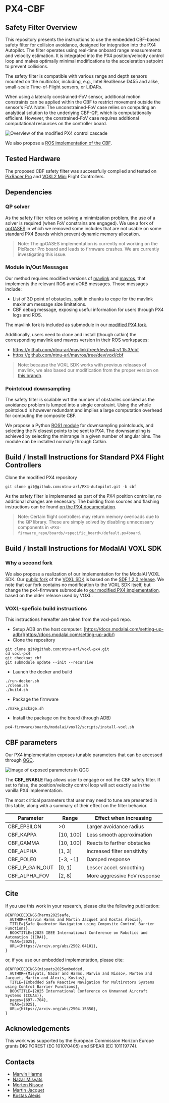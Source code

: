# PX4-CBF

## Safety Filter Overview

This repository presents the instructions to use the embedded CBF-based safety filter for collision avoidance, designed for integration into the PX4 Autopilot.
The filter operates using real-time onboard range measurements and velocity estimation.
It is integrated into the PX4 position/velocity control loop and makes optimally minimal modifications to the acceleration setpoint to prevent collisions.

The safety filter is compatible with various range and depth sensors mounted on the multirotor, including, e.g., Intel RealSense D455 and alike, small-scale Time-of-Flight sensors, or LiDARs.

When using a laterally constrained-FoV sensor, additional motion constraints can be applied within the CBF to restrict movement outside the sensor's FoV.
Note: The unconstrained-FoV case relies on computing an analytical solution to the underlying CBF-QP, which is computationally efficient.
However, the constrained-FoV case requires additional computational resources on the controller board.

![Overview of the modified PX4 control cascade](resources/architecture.png)

We also propose a [ROS implementation of the CBF](https://github.com/ntnu-arl/composite_cbf).

## Tested Hardware

The proposed CBF safety filter was successfully compiled and tested on [PixRacer Pro](https://mrobotics.io/docs/pixracer-pro/) and [VOXL2 Mini](https://www.modalai.com/products/voxl-2-mini) Flight Controllers.

## Dependencies

### QP solver

As the safety filter relies on solving a minimization problem, the use of a solver is required (when FoV constrains are engaged).
We use a fork of [qpOASES](https://github.com/ntnu-arl/qpOASES/tree/dev/cbf) in which we removed some includes that are not usable on some standard PX4 Boards which prevent dynamic memory allocation.

> Note: The qpOASES implementation is currently not working on the PixRacer Pro board and leads to firmware crashes. We are currently investigating this issue.

### Module In/Out Messages

Our method requires modified versions of [mavlink](https://github.com/mavlink/mavlink) and [mavros](https://github.com/mavlink/mavros), that implements the relevant ROS and uORB messages.
Those messages include:
* List of 3D point of obstacles, split in chunks to cope for the mavlink maximum message size limitations.
* CBF debug message, exposing useful information for users through PX4 logs and ROS.

The mavlink fork is included as submodule in our [modified PX4 fork](https://github.com/ntnu-arl/PX4-Autopilot/tree/cbf).

Additionally, users need to clone and install (though catkin) the corresponding mavlink and mavros version in their ROS workspaces:
* https://github.com/ntnu-arl/mavlink/tree/dev/px4-v1.15.3/cbf
* https://github.com/ntnu-arl/mavros/tree/dev/voxl/cbf

> Note: because the VOXL SDK works with previous releases of mavlink, we also based our modification from the proper version on [this branch](https://github.com/ntnu-arl/mavlink/tree/dev/voxl/cbf).

### Pointcloud downsampling

The safety filter is scalable wrt the number of obstacles consired as the avoidance problem is lumped into a single constraint.
Using the whole pointcloud is however redundant and implies a large computation overhead for computing the composite CBF.

We propose a Python [ROS1 module](https://github.com/ntnu-arl/cbf_pc_selector/tree/legacy/python_node) for downsampling pointclouds, and selecting the N closest points to be sent to PX4.
The downsampling is achieved by selecting the minrange in a given number of angular bins.
The module can be installed normally through Catkin.

## Build / Install Instructions for Standard PX4 Flight Controllers

Clone the modified PX4 repository
```
git clone git@github.com:ntnu-arl/PX4-Autopilot.git -b cbf
```

As the safety filter is implemented as part of the PX4 position controller, no additional changes are necessary.
The building from sources and flashing instructions can be found [on the PX4 documentation](https://docs.px4.io/main/en/dev_setup/building_px4.html).

> Note: Certain flight controllers may return memory overloads due to the QP library.
These are simply solved by disabling unnecessary components in `<PX4-firmware_repo/boards/<specific_board>/default.px4board`.

## Build / Install Instructions for ModalAI VOXL SDK

### Why a second fork

We also propose a realization of our implementation for the ModalAI VOXL SDK.
Our [public fork](https://github.com/ntnu-arl/voxl-px4/tree/cbf) of the [VOXL SDK](https://gitlab.com/voxl-public/voxl-sdk/services/voxl-px4) is based on the [SDF 1.2.0 release](https://gitlab.com/voxl-public/voxl-sdk/services/voxl-px4/-/tags/sdk-1.2.0).
We note that our fork contains no modification to the VOXL SDK itself, but change the px4-firmware submodule to [our modified PX4 implementation](https://github.com/ntnu-arl/modalai-px4-firmware), based on the older release used by VOXL.

### VOXL-speficic build instructions

This instructions hereafter are taken from the voxl-px4 repo.

* Setup ADB on the host computer: [https://docs.modalai.com/setting-up-adb/](https://docs.modalai.com/setting-up-adb/)
* Clone the repository
```
git clone git@github.com:ntnu-arl/voxl-px4.git
cd voxl-px4
git checkout cbf
git submodule update --init --recursive
```
* Launch the docker and build
```
./run-docker.sh
./clean.sh
./build.sh
```
* Package the firmware
```
./make_package.sh
```
* Install the package on the board (through ADB)
```
px4-firmware/boards/modalai/voxl2/scripts/install-voxl.sh
```

## CBF parameters

Our PX4 implementation exposes tunable parameters that can be accessed through [QGC](https://qgroundcontrol.com/).

![Image of exposed parameters in QGC](resources/qgc_params.jpg)

The **CBF_ENABLE** flag allows user to engage or not the CBF safety filter.
If set to false, the position/velocity control loop will act exactly as in the vanilla PX4 implementation.

The most critical parameters that user may need to tune are presented in this table, along with a summary of their effect on the filter behavior.

| Parameter       | Range     | Effect when increasing       |
| --------------- | --------- | ---------------------------- |
| CBF_EPSILON     | >0        | Larger avoidance radius      |
| CBF_KAPPA       | [10, 100] | Less smooth approximation    |
| CBF_GAMMA       | [10, 100] | Reacts to farther obstacles  |
| CBF_ALPHA       | [1, 3]    | Increased filter sensitivity |
| CBF_POLE0       | [-3, -1]  | Damped response              |
| CBF_LP_GAIN_OUT | [0, 1]    | Lesser accel. smoothing      |
| CBF_ALPHA_FOV   | [2, 8]    | More aggressive FoV response |

## Cite

If you use this work in your research, please cite the following publication:

```
@INPROCEEDINGS{harms2025safe,
  AUTHOR={Marvin Harms and Martin Jacquet and Kostas Alexis},
  TITLE={Safe Quadrotor Navigation using Composite Control Barrier Functions},
  BOOKTITLE={2025 IEEE International Conference on Robotics and Automation (ICRA)},
  YEAR={2025},
  URL={https://arxiv.org/abs/2502.04101},
}
```

or, if you use our embedded implementation, please cite:

```
@INPROCEEDINGS{misyats2025embedded,
  AUTHOR={Misyats, Nazar and Harms, Marvin and Nissov, Morten and Jacquet, Martin and Alexis, Kostas},
  TITLE={Embedded Safe Reactive Navigation for Multirotors Systems using Control Barrier Functions},
  BOOKTITLE={2025 International Conference on Unmanned Aircraft Systems (ICUAS)},
  pages={697--704},
  YEAR={2025},
  URL={https://arxiv.org/abs/2504.15850},
}
```

## Acknowledgements

This work was supported by the European Commission Horizon Europe grants DIGIFOREST (EC 101070405) and SPEAR (EC 101119774).

## Contacts

* [Marvin Harms](mailto:marvin.c.harms@ntnu.no)
* [Nazar Misyats](mailto:nazar.misyats@ens-rennes.fr)
* [Morten Nissov](mailto:morten.nissov@ntnu.no)
* [Martin Jacquet](mailto:marvin.jacquet@ntnu.no)
* [Kostas Alexis](mailto:konstantinos.alexis@ntnu.no)
